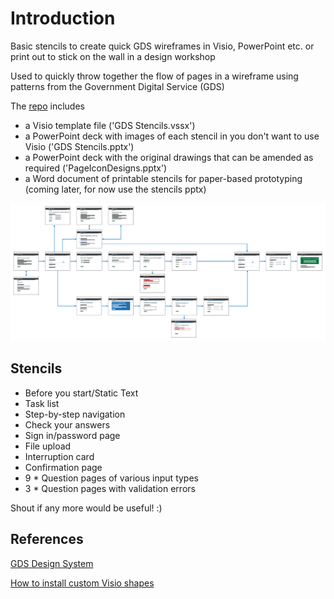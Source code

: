 # Introduction

Basic stencils to create quick GDS wireframes in Visio, PowerPoint etc. or print out to stick on the wall in a design workshop

Used to quickly throw together the flow of pages in a wireframe using patterns from the Government Digital Service (GDS)

The [repo](https://github.com/Cloud-Awesome/gds-wireframe-stencils) includes
- a Visio template file ('GDS Stencils.vssx')
- a PowerPoint deck with images of each stencil in you don't want to use Visio ('GDS Stencils.pptx')
- a PowerPoint deck with the original drawings that can be amended as required  ('PageIconDesigns.pptx')
- a Word document of printable stencils for paper-based prototyping (coming later, for now use the stencils pptx)

![Sample diagram](assets/Sample_Diagram.svg)

## Stencils

- Before you start/Static Text
- Task list
- Step-by-step navigation
- Check your answers
- Sign in/password page
- File upload
- Interruption card
- Confirmation page
- 9 * Question pages of various input types
- 3 * Question pages with validation errors

Shout if any more would be useful! :)

## References

[GDS Design System](https://design-system.service.gov.uk/)

[How to install custom Visio shapes](https://support.microsoft.com/en-us/office/import-downloaded-stencils-74bbdce1-4872-4d5b-af4c-e93fa23f7008)

